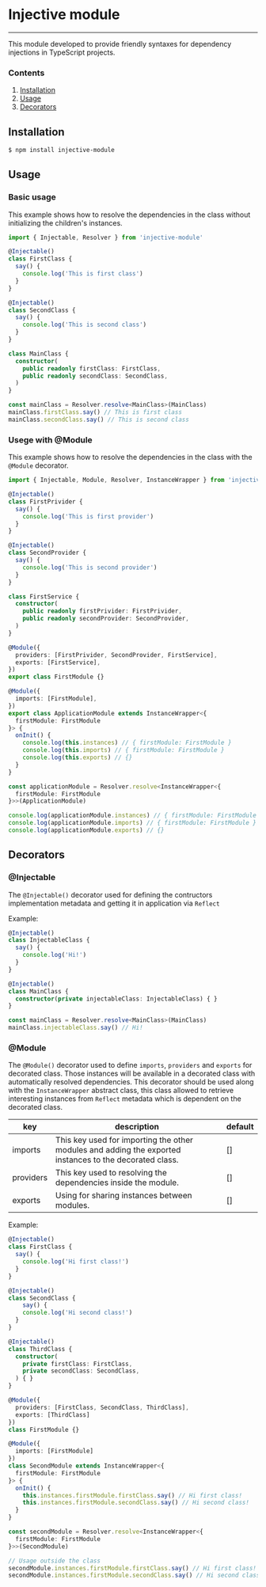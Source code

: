 # Injective module
---

This module developed to provide friendly syntaxes for dependency injections in TypeScript projects.

### Contents
1. [Installation](#installation)
2. [Usage](#usage)
3. [Decorators](#decorators)

## Installation

```bash
$ npm install injective-module
```

## Usage

### Basic usage

This example shows how to resolve the dependencies in the class without initializing the children's instances.

```ts
import { Injectable, Resolver } from 'injective-module'

@Injectable()
class FirstClass {
  say() {
    console.log('This is first class')
  }
}

@Injectable()
class SecondClass {
  say() {
    console.log('This is second class')
  }
}

class MainClass {
  constructor(
    public readonly firstClass: FirstClass,
    public readonly secondClass: SecondClass,
  )
}

const mainClass = Resolver.resolve<MainClass>(MainClass)
mainClass.firstClass.say() // This is first class
mainClass.secondClass.say() // This is second class
```

### Usege with @Module

This example shows how to resolve the dependencies in the class with the `@Module` decorator.

```ts
import { Injectable, Module, Resolver, InstanceWrapper } from 'injective-module'

@Injectable()
class FirstPrivider {
  say() {
    console.log('This is first provider')
  }
}

@Injectable()
class SecondProvider {
  say() {
    console.log('This is second provider')
  }
}

class FirstService {
  constructor(
    public readonly firstPrivider: FirstPrivider,
    public readonly secondProvider: SecondProvider,
  )
}

@Module({
  providers: [FirstPrivider, SecondProvider, FirstService],
  exports: [FirstService],
})
export class FirstModule {}

@Module({
  imports: [FirstModule],
})
export class ApplicationModule extends InstanceWrapper<{
  firstModule: FirstModule
}> {
  onInit() {
    console.log(this.instances) // { firstModule: FirstModule }
    console.log(this.imports) // { firstModule: FirstModule }
    console.log(this.exports) // {}
  }
}

const applicationModule = Resolver.resolve<InstanceWrapper<{
  firstModule: FirstModule
}>>(ApplicationModule)

console.log(applicationModule.instances) // { firstModule: FirstModule }
console.log(applicationModule.imports) // { firstModule: FirstModule }
console.log(applicationModule.exports) // {}
```

## Decorators

### @Injectable

The `@Injectable()` decorator used for defining the contructors implementation metadata and getting it in application via `Reflect`

Example:
```ts
@Injectable()
class InjectableClass {
  say() {
    console.log('Hi!')
  }
}

@Injectable()
class MainClass {
  constructor(private injectableClass: InjectableClass) { }
}

const mainClass = Resolver.resolve<MainClass>(MainClass)
mainClass.injectableClass.say() // Hi!
```

### @Module

The `@Module()` decorator used to define `imports`, `providers` and `exports` for decorated class. Those instances will be available in a decorated class with automatically resolved dependencies. This decorator should be used along with the `InstanceWrapper` abstract class, this class allowed to retrieve interesting instances from `Reflect` metadata which is dependent on the decorated class.

| key | description | default |
|-----|-------------|---------|
| imports | This key used for importing the other modules and adding the exported instances to the decorated class. | [] |
| providers | This key used to resolving the dependencies inside the module. | [] |
| exports | Using for sharing instances between modules. | [] |

Example:
```ts
@Injectable()
class FirstClass {
  say() {
    console.log('Hi first class!')
  }
}

@Injectable()
class SecondClass {
    say() {
    console.log('Hi second class!')
  }
}

@Injectable()
class ThirdClass {
  constructor(
    private firstClass: FirstClass,
    private secondClass: SecondClass,
  ) { }
}

@Module({
  providers: [FirstClass, SecondClass, ThirdClass],
  exports: [ThirdClass]
})
class FirstModule {}

@Module({
  imports: [FirstModule]
})
class SecondModule extends InstanceWrapper<{
  firstModule: FirstModule
}> {
  onInit() {
    this.instances.firstModule.firstClass.say() // Hi first class!
    this.instances.firstModule.secondClass.say() // Hi second class!
  }
}

const secondModule = Resolver.resolve<InstanceWrapper<{
  firstModule: FirstModule
}>>(SecondModule)

// Usage outside the class
secondModule.instances.firstModule.firstClass.say() // Hi first class!
secondModule.instances.firstModule.secondClass.say() // Hi second class!
```


